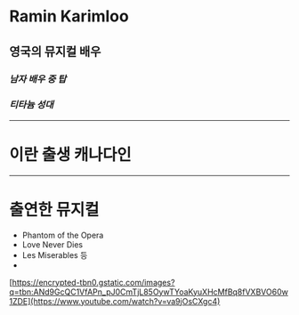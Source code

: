 # Ramin Karimloo
## 영국의 뮤지컬 배우
### *남자 배우 중 탑*
### *티타늄 성대*

---
# **이란 출생 캐나다인**
---
# 출연한 뮤지컬
* Phantom of the Opera
* Love Never Dies
* Les Miserables 등
* 
[https://encrypted-tbn0.gstatic.com/images?q=tbn:ANd9GcQC1VfAPn_pJ0CmTjL85OywTYoaKyuXHcMfBq8fVXBVO60w1ZDE](https://www.youtube.com/watch?v=va9jOsCXgc4)
